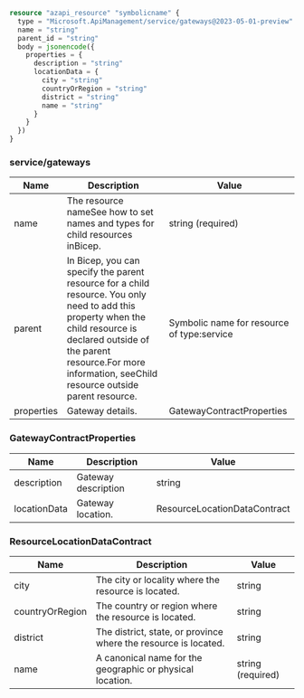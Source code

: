 ```terraform
resource "azapi_resource" "symbolicname" {
  type = "Microsoft.ApiManagement/service/gateways@2023-05-01-preview"
  name = "string"
  parent_id = "string"
  body = jsonencode({
    properties = {
      description = "string"
      locationData = {
        city = "string"
        countryOrRegion = "string"
        district = "string"
        name = "string"
      }
    }
  })
}

```

### service/gateways

| Name | Description | Value |
|-|-|-|
| name | The resource nameSee how to set names and types for child resources inBicep. | string (required) |
| parent | In Bicep, you can specify the parent resource for a child resource. You only need to add this property when the child resource is declared outside of the parent resource.For more information, seeChild resource outside parent resource. | Symbolic name for resource of type:service |
| properties | Gateway details. | GatewayContractProperties |


### GatewayContractProperties

| Name | Description | Value |
|-|-|-|
| description | Gateway description | string |
| locationData | Gateway location. | ResourceLocationDataContract |


### ResourceLocationDataContract

| Name | Description | Value |
|-|-|-|
| city | The city or locality where the resource is located. | string |
| countryOrRegion | The country or region where the resource is located. | string |
| district | The district, state, or province where the resource is located. | string |
| name | A canonical name for the geographic or physical location. | string (required) |


